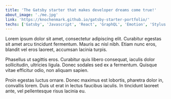 ```yaml
---
title: 'The Gatsby starter that makes developer dreams come true!'
about_image: './me.jpg'
link: 'https://knochenmark.github.io/gatsby-starter-portfolio/'
techs: ['Gatsby', 'Javascript', 'React', 'GraphQL', 'Emotion', 'Stylus']
---
```


Lorem ipsum dolor sit amet, consectetur adipiscing elit. Curabitur egestas sit amet arcu tincidunt
fermentum. Mauris ac nisl nibh. Etiam nunc eros, blandit vel eros laoreet, accumsan lacinia turpis.

Phasellus ut sagittis eros. Curabitur quis libero consequat, iaculis dolor sollicitudin, ultricies ligula.
Donec sodales sed ex a fermentum. Quisque vitae efficitur odio, non aliquam sapien.

Proin egestas luctus ornare. Donec maximus est lobortis, pharetra dolor in, convallis lorem.
Duis ut erat in lectus faucibus iaculis. In tincidunt laoreet ante, vel pellentesque risus lacinia eu.
